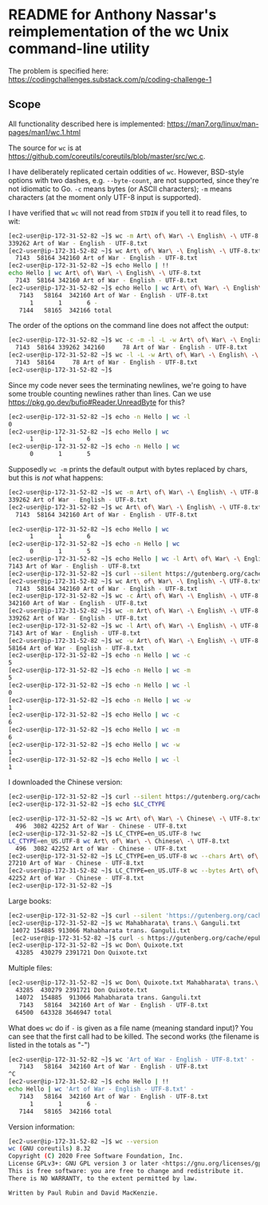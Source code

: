 # README for Anthony Nassar's reimplementation of the wc Unix command-line utility

The problem is specified here: https://codingchallenges.substack.com/p/coding-challenge-1

## Scope

All functionality described here is implemented: https://man7.org/linux/man-pages/man1/wc.1.html

The source for `wc` is at https://github.com/coreutils/coreutils/blob/master/src/wc.c.

I have deliberately replicated certain oddities of `wc`. However, BSD-style options with two dashes, e.g. `--byte-count`, are not supported, since they're not 
idiomatic to Go. `-c` means bytes (or ASCII characters); `-m` means characters (at the moment
only UTF-8 input is supported).

I have verified that `wc` will not read from `STDIN` if you tell it to read files, to wit:

```bash
[ec2-user@ip-172-31-52-82 ~]$ wc -m Art\ of\ War\ -\ English\ -\ UTF-8.txt 
339262 Art of War - English - UTF-8.txt
[ec2-user@ip-172-31-52-82 ~]$ wc Art\ of\ War\ -\ English\ -\ UTF-8.txt 
  7143  58164 342160 Art of War - English - UTF-8.txt
[ec2-user@ip-172-31-52-82 ~]$ echo Hello | !!
echo Hello | wc Art\ of\ War\ -\ English\ -\ UTF-8.txt 
  7143  58164 342160 Art of War - English - UTF-8.txt
[ec2-user@ip-172-31-52-82 ~]$ echo Hello | wc Art\ of\ War\ -\ English\ -\ UTF-8.txt -
   7143   58164  342160 Art of War - English - UTF-8.txt
      1       1       6 -
   7144   58165  342166 total
```

The order of the options on the command line does not affect the output:

```bash
[ec2-user@ip-172-31-52-82 ~]$ wc -c -m -l -L -w Art\ of\ War\ -\ English\ -\ UTF-8.txt 
  7143  58164 339262 342160     78 Art of War - English - UTF-8.txt
[ec2-user@ip-172-31-52-82 ~]$ wc -l -L -w Art\ of\ War\ -\ English\ -\ UTF-8.txt 
  7143  58164     78 Art of War - English - UTF-8.txt
[ec2-user@ip-172-31-52-82 ~]$ 
```

Since my code never sees the terminating newlines, we're going to have some trouble counting newlines rather than lines. Can we use https://pkg.go.dev/bufio#Reader.UnreadByte for this?

```bash
[ec2-user@ip-172-31-52-82 ~]$ echo -n Hello | wc -l
0
[ec2-user@ip-172-31-52-82 ~]$ echo Hello | wc 
      1       1       6
[ec2-user@ip-172-31-52-82 ~]$ echo -n Hello | wc
      0       1       5
```

Supposedly `wc -m` prints the default output with bytes replaced by chars, but this is _not_ what happens:

```bash
[ec2-user@ip-172-31-52-82 ~]$ wc -m Art\ of\ War\ -\ English\ -\ UTF-8.txt 
339262 Art of War - English - UTF-8.txt
[ec2-user@ip-172-31-52-82 ~]$ wc Art\ of\ War\ -\ English\ -\ UTF-8.txt 
  7143  58164 342160 Art of War - English - UTF-8.txt
```


```bash
[ec2-user@ip-172-31-52-82 ~]$ echo Hello | wc
      1       1       6
[ec2-user@ip-172-31-52-82 ~]$ echo -n Hello | wc
      0       1       5
[ec2-user@ip-172-31-52-82 ~]$ echo Hello | wc -l Art\ of\ War\ -\ English\ -\ UTF-8.txt 
7143 Art of War - English - UTF-8.txt
[ec2-user@ip-172-31-52-82 ~]$ curl --silent https://gutenberg.org/cache/epub/132/pg132.txt > Art\ of\ War\ -\ English\ -\ UTF-8.txt 
[ec2-user@ip-172-31-52-82 ~]$ wc Art\ of\ War\ -\ English\ -\ UTF-8.txt 
  7143  58164 342160 Art of War - English - UTF-8.txt
[ec2-user@ip-172-31-52-82 ~]$ wc -c Art\ of\ War\ -\ English\ -\ UTF-8.txt 
342160 Art of War - English - UTF-8.txt
[ec2-user@ip-172-31-52-82 ~]$ wc -m Art\ of\ War\ -\ English\ -\ UTF-8.txt 
339262 Art of War - English - UTF-8.txt
[ec2-user@ip-172-31-52-82 ~]$ wc -l Art\ of\ War\ -\ English\ -\ UTF-8.txt 
7143 Art of War - English - UTF-8.txt
[ec2-user@ip-172-31-52-82 ~]$ wc -w Art\ of\ War\ -\ English\ -\ UTF-8.txt 
58164 Art of War - English - UTF-8.txt
[ec2-user@ip-172-31-52-82 ~]$ echo -n Hello | wc -c
5
[ec2-user@ip-172-31-52-82 ~]$ echo -n Hello | wc -m
5
[ec2-user@ip-172-31-52-82 ~]$ echo -n Hello | wc -l
0
[ec2-user@ip-172-31-52-82 ~]$ echo -n Hello | wc -w
1
[ec2-user@ip-172-31-52-82 ~]$ echo Hello | wc -c
6
[ec2-user@ip-172-31-52-82 ~]$ echo Hello | wc -m
6
[ec2-user@ip-172-31-52-82 ~]$ echo Hello | wc -w
1
[ec2-user@ip-172-31-52-82 ~]$ echo Hello | wc -l
1
```
 
I downloaded the Chinese version:

```bash
[ec2-user@ip-172-31-52-82 ~]$ curl --silent https://gutenberg.org/cache/epub/23864/pg23864.txt > Art\ of\ War\ -\ Chinese\ -\ UTF-8.txt 
[ec2-user@ip-172-31-52-82 ~]$ echo $LC_CTYPE

[ec2-user@ip-172-31-52-82 ~]$ wc Art\ of\ War\ -\ Chinese\ -\ UTF-8.txt 
  496  3082 42252 Art of War - Chinese - UTF-8.txt
[ec2-user@ip-172-31-52-82 ~]$ LC_CTYPE=en_US.UTF-8 !wc
LC_CTYPE=en_US.UTF-8 wc Art\ of\ War\ -\ Chinese\ -\ UTF-8.txt 
  496  3082 42252 Art of War - Chinese - UTF-8.txt
[ec2-user@ip-172-31-52-82 ~]$ LC_CTYPE=en_US.UTF-8 wc --chars Art\ of\ War\ -\ Chinese\ -\ UTF-8.txt 
27210 Art of War - Chinese - UTF-8.txt
[ec2-user@ip-172-31-52-82 ~]$ LC_CTYPE=en_US.UTF-8 wc --bytes Art\ of\ War\ -\ Chinese\ -\ UTF-8.txt 
42252 Art of War - Chinese - UTF-8.txt
[ec2-user@ip-172-31-52-82 ~]$ 
```

Large books:

```bash
[ec2-user@ip-172-31-52-82 ~]$ curl --silent 'https://gutenberg.org/cache/epub/11894/pg11894.txt' > 'Mahabharata trans. Ganguli.txt'
[ec2-user@ip-172-31-52-82 ~]$ wc Mahabharata\ trans.\ Ganguli.txt 
 14072 154885 913066 Mahabharata trans. Ganguli.txt
 [ec2-user@ip-172-31-52-82 ~]$ curl -s https://gutenberg.org/cache/epub/996/pg996.txt > 'Don Quixote.txt'
[ec2-user@ip-172-31-52-82 ~]$ wc Don\ Quixote.txt 
  43285  430279 2391721 Don Quixote.txt
 ```

 Multiple files:

```bash
[ec2-user@ip-172-31-52-82 ~]$ wc Don\ Quixote.txt Mahabharata\ trans.\ Ganguli.txt Art\ of\ War\ -\ English\ -\ UTF-8.txt 
  43285  430279 2391721 Don Quixote.txt
  14072  154885  913066 Mahabharata trans. Ganguli.txt
   7143   58164  342160 Art of War - English - UTF-8.txt
  64500  643328 3646947 total
```

What does `wc` do if `-` is given as a file name (meaning standard input)?
You can see that the first call had to be killed. The second works (the
filename is listed in the totals as "-")

```bash
[ec2-user@ip-172-31-52-82 ~]$ wc 'Art of War - English - UTF-8.txt' - 
   7143   58164  342160 Art of War - English - UTF-8.txt
^C
[ec2-user@ip-172-31-52-82 ~]$ echo Hello | !!
echo Hello | wc 'Art of War - English - UTF-8.txt' - 
   7143   58164  342160 Art of War - English - UTF-8.txt
      1       1       6 -
   7144   58165  342166 total
```

Version information:

```bash
[ec2-user@ip-172-31-52-82 ~]$ wc --version
wc (GNU coreutils) 8.32
Copyright (C) 2020 Free Software Foundation, Inc.
License GPLv3+: GNU GPL version 3 or later <https://gnu.org/licenses/gpl.html>.
This is free software: you are free to change and redistribute it.
There is NO WARRANTY, to the extent permitted by law.

Written by Paul Rubin and David MacKenzie.
```
